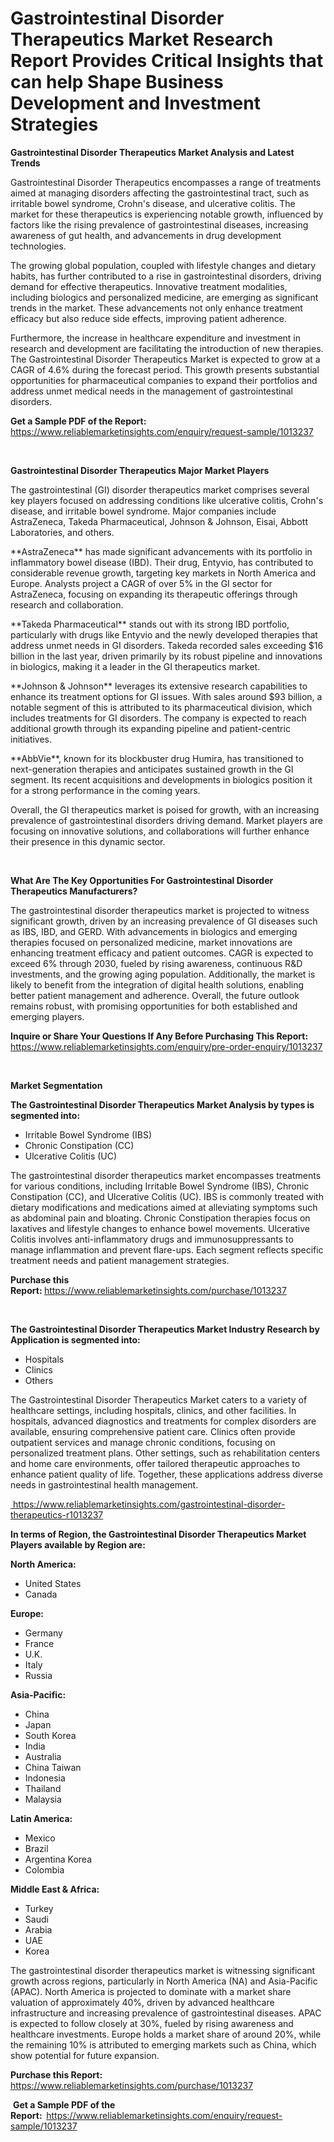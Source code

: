 <p><h1>Gastrointestinal Disorder Therapeutics Market Research Report Provides Critical Insights that can help Shape Business Development and Investment Strategies</h1></p><p><strong>Gastrointestinal Disorder Therapeutics Market Analysis and Latest Trends</strong></p>
<p><p>Gastrointestinal Disorder Therapeutics encompasses a range of treatments aimed at managing disorders affecting the gastrointestinal tract, such as irritable bowel syndrome, Crohn's disease, and ulcerative colitis. The market for these therapeutics is experiencing notable growth, influenced by factors like the rising prevalence of gastrointestinal diseases, increasing awareness of gut health, and advancements in drug development technologies.</p><p>The growing global population, coupled with lifestyle changes and dietary habits, has further contributed to a rise in gastrointestinal disorders, driving demand for effective therapeutics. Innovative treatment modalities, including biologics and personalized medicine, are emerging as significant trends in the market. These advancements not only enhance treatment efficacy but also reduce side effects, improving patient adherence.</p><p>Furthermore, the increase in healthcare expenditure and investment in research and development are facilitating the introduction of new therapies. The Gastrointestinal Disorder Therapeutics Market is expected to grow at a CAGR of 4.6% during the forecast period. This growth presents substantial opportunities for pharmaceutical companies to expand their portfolios and address unmet medical needs in the management of gastrointestinal disorders.</p></p>
<p><strong>Get a Sample PDF of the Report:&nbsp;</strong> <a href="https://www.reliablemarketinsights.com/enquiry/request-sample/1013237?utm_campaign=3360&utm_medium=2&utm_source=Github&utm_content=ia&utm_term=19042025&utm_id=gastrointestinal-disorder-therapeutics">https://www.reliablemarketinsights.com/enquiry/request-sample/1013237</a></p>
<p>&nbsp;</p>
<p><strong>Gastrointestinal Disorder Therapeutics Major Market Players</strong></p>
<p><p>The gastrointestinal (GI) disorder therapeutics market comprises several key players focused on addressing conditions like ulcerative colitis, Crohn's disease, and irritable bowel syndrome. Major companies include AstraZeneca, Takeda Pharmaceutical, Johnson & Johnson, Eisai, Abbott Laboratories, and others.</p><p>**AstraZeneca** has made significant advancements with its portfolio in inflammatory bowel disease (IBD). Their drug, Entyvio, has contributed to considerable revenue growth, targeting key markets in North America and Europe. Analysts project a CAGR of over 5% in the GI sector for AstraZeneca, focusing on expanding its therapeutic offerings through research and collaboration.</p><p>**Takeda Pharmaceutical** stands out with its strong IBD portfolio, particularly with drugs like Entyvio and the newly developed therapies that address unmet needs in GI disorders. Takeda recorded sales exceeding $16 billion in the last year, driven primarily by its robust pipeline and innovations in biologics, making it a leader in the GI therapeutics market.</p><p>**Johnson & Johnson** leverages its extensive research capabilities to enhance its treatment options for GI issues. With sales around $93 billion, a notable segment of this is attributed to its pharmaceutical division, which includes treatments for GI disorders. The company is expected to reach additional growth through its expanding pipeline and patient-centric initiatives.</p><p>**AbbVie**, known for its blockbuster drug Humira, has transitioned to next-generation therapies and anticipates sustained growth in the GI segment. Its recent acquisitions and developments in biologics position it for a strong performance in the coming years.</p><p>Overall, the GI therapeutics market is poised for growth, with an increasing prevalence of gastrointestinal disorders driving demand. Market players are focusing on innovative solutions, and collaborations will further enhance their presence in this dynamic sector.</p></p>
<p>&nbsp;</p>
<p><strong>What Are The Key Opportunities For Gastrointestinal Disorder Therapeutics Manufacturers?</strong></p>
<p><p>The gastrointestinal disorder therapeutics market is projected to witness significant growth, driven by an increasing prevalence of GI diseases such as IBS, IBD, and GERD. With advancements in biologics and emerging therapies focused on personalized medicine, market innovations are enhancing treatment efficacy and patient outcomes. CAGR is expected to exceed 6% through 2030, fueled by rising awareness, continuous R&D investments, and the growing aging population. Additionally, the market is likely to benefit from the integration of digital health solutions, enabling better patient management and adherence. Overall, the future outlook remains robust, with promising opportunities for both established and emerging players.</p></p>
<p><strong>Inquire or Share Your Questions If Any Before Purchasing This Report:</strong> <a href="https://www.reliablemarketinsights.com/enquiry/pre-order-enquiry/1013237?utm_campaign=3360&utm_medium=2&utm_source=Github&utm_content=ia&utm_term=19042025&utm_id=gastrointestinal-disorder-therapeutics">https://www.reliablemarketinsights.com/enquiry/pre-order-enquiry/1013237</a></p>
<p>&nbsp;</p>
<p><strong>Market Segmentation</strong></p>
<p><strong>The Gastrointestinal Disorder Therapeutics Market Analysis by types is segmented into:</strong></p>
<p><ul><li>Irritable Bowel Syndrome (IBS)</li><li>Chronic Constipation (CC)</li><li>Ulcerative Colitis (UC)</li></ul></p>
<p><p>The gastrointestinal disorder therapeutics market encompasses treatments for various conditions, including Irritable Bowel Syndrome (IBS), Chronic Constipation (CC), and Ulcerative Colitis (UC). IBS is commonly treated with dietary modifications and medications aimed at alleviating symptoms such as abdominal pain and bloating. Chronic Constipation therapies focus on laxatives and lifestyle changes to enhance bowel movements. Ulcerative Colitis involves anti-inflammatory drugs and immunosuppressants to manage inflammation and prevent flare-ups. Each segment reflects specific treatment needs and patient management strategies.</p></p>
<p><strong>Purchase this Report:&nbsp;</strong><a href="https://www.reliablemarketinsights.com/purchase/1013237?utm_campaign=3360&utm_medium=2&utm_source=Github&utm_content=ia&utm_term=19042025&utm_id=gastrointestinal-disorder-therapeutics">https://www.reliablemarketinsights.com/purchase/1013237</a></p>
<p>&nbsp;</p>
<p><strong>The Gastrointestinal Disorder Therapeutics Market Industry Research by Application is segmented into:</strong></p>
<p><ul><li>Hospitals</li><li>Clinics</li><li>Others</li></ul></p>
<p><p>The Gastrointestinal Disorder Therapeutics Market caters to a variety of healthcare settings, including hospitals, clinics, and other facilities. In hospitals, advanced diagnostics and treatments for complex disorders are available, ensuring comprehensive patient care. Clinics often provide outpatient services and manage chronic conditions, focusing on personalized treatment plans. Other settings, such as rehabilitation centers and home care environments, offer tailored therapeutic approaches to enhance patient quality of life. Together, these applications address diverse needs in gastrointestinal health management.</p></p>
<p><a href="https://www.reliablemarketinsights.com/gastrointestinal-disorder-therapeutics-r1013237?utm_campaign=3360&utm_medium=2&utm_source=Github&utm_content=ia&utm_term=19042025&utm_id=gastrointestinal-disorder-therapeutics">&nbsp;https://www.reliablemarketinsights.com/gastrointestinal-disorder-therapeutics-r1013237</a></p>
<p><strong>In terms of Region, the Gastrointestinal Disorder Therapeutics Market Players available by Region are:</strong></p>
<p>
    <p> <strong> North America: </strong>
        <ul>
            <li>United States</li>
            <li>Canada</li>
        </ul>
        </p> 
    <p> <strong> Europe: </strong>
        <ul>
            <li>Germany</li>
            <li>France</li>
            <li>U.K.</li>
            <li>Italy</li>
            <li>Russia</li>
        </ul>
        </p> 
    <p> <strong> Asia-Pacific: </strong>
        <ul>
            <li>China</li>
            <li>Japan</li>
            <li>South Korea</li>
            <li>India</li>
            <li>Australia</li>
            <li>China Taiwan</li>
            <li>Indonesia</li>
            <li>Thailand</li>
            <li>Malaysia</li>
        </ul>
        </p> 
    <p> <strong> Latin America: </strong>
        <ul>
            <li>Mexico</li>
            <li>Brazil</li>
            <li>Argentina Korea</li>
            <li>Colombia</li>
        </ul>
        </p> 
    <p> <strong> Middle East & Africa: </strong>
        <ul>
            <li>Turkey</li>
            <li>Saudi</li>
            <li>Arabia</li>
            <li>UAE</li>
            <li>Korea</li>
        </ul>
    </p>
    </p>
<p><p>The gastrointestinal disorder therapeutics market is witnessing significant growth across regions, particularly in North America (NA) and Asia-Pacific (APAC). North America is projected to dominate with a market share valuation of approximately 40%, driven by advanced healthcare infrastructure and increasing prevalence of gastrointestinal diseases. APAC is expected to follow closely at 30%, fueled by rising awareness and healthcare investments. Europe holds a market share of around 20%, while the remaining 10% is attributed to emerging markets such as China, which show potential for future expansion.</p></p>
<p><strong>Purchase this Report: </strong><a href="https://www.reliablemarketinsights.com/purchase/1013237?utm_campaign=3360&utm_medium=2&utm_source=Github&utm_content=ia&utm_term=19042025&utm_id=gastrointestinal-disorder-therapeutics">https://www.reliablemarketinsights.com/purchase/1013237</a></p>
<p>&nbsp;<strong>Get a Sample PDF of the Report:&nbsp;&nbsp;</strong><a href="https://www.reliablemarketinsights.com/enquiry/request-sample/1013237?utm_campaign=3360&utm_medium=2&utm_source=Github&utm_content=ia&utm_term=19042025&utm_id=gastrointestinal-disorder-therapeutics">https://www.reliablemarketinsights.com/enquiry/request-sample/1013237</a></p>
<p><strong></strong></p>
<p><p></p><p></p><p></p></p>